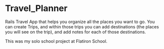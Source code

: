 # Travel_Planner

Rails Travel App that helps you organize all the places you want to go. You can create Trips, and within those trips you can add destinations (the places you will see on the trip), and add notes for each of those destinations.

This was my solo school project at Flatiron School.
